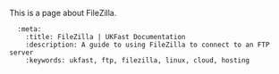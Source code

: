 This is a page about FileZilla.

```eval_rst
  :meta:
    :title: FileZilla | UKFast Documentation
    :description: A guide to using FileZilla to connect to an FTP server
    :keywords: ukfast, ftp, filezilla, linux, cloud, hosting
